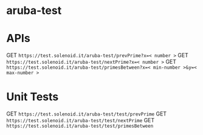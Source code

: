 # aruba-test



# APIs
GET `https://test.solenoid.it/aruba-test/prevPrime?x=< number >`
GET `https://test.solenoid.it/aruba-test/nextPrime?x=< number >`
GET `https://test.solenoid.it/aruba-test/primesBetween?x=< min-number >&y=< max-number >`



# Unit Tests
GET `https://test.solenoid.it/aruba-test/test/prevPrime`
GET `https://test.solenoid.it/aruba-test/test/nextPrime`
GET `https://test.solenoid.it/aruba-test/test/primesBetween`
